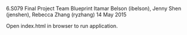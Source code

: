 6.S079 Final Project
Team Blueprint
Itamar Belson (ibelson), Jenny Shen (jenshen), Rebecca Zhang (ryzhang)
14 May 2015

Open index.html in browser to run application.
